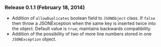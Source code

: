 ### Release 0.1.1 (February 18, 2014)

- Addition of ````allowDuplicates```` boolean field to ````JSONObject```` class. If ````false```` then throw a JSONException when the same key is inserted twice into the object. Default value is ````true````; maintains backwards compatibility.
- Addition of the possibility of two of more line numbers stored in one ````JSONException```` object.
